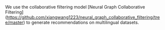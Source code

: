 We use the collaborative filtering model [Neural Graph Collaborative Filtering] (https://github.com/xiangwang1223/neural_graph_collaborative_filtering/tree/master) to generate recommendations on multilingual datasets.